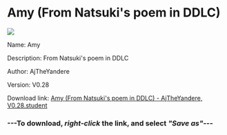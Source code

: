 # Amy (From Natsuki's poem in DDLC)

<img src = "https://raw.githubusercontent.com/Arbiter1223/Koukou-Gurashi-Custom-Students/master/Students/Files/Amy%20(From%20Natsuki's%20poem%20in%20DDLC).png">

Name: Amy

Description: From Natsuki's poem in DDLC

Author: AjTheYandere

Version: V0.28

Download link: <a href="https://raw.githubusercontent.com/Arbiter1223/Koukou-Gurashi-Custom-Students/master/Students/Files/Amy%20(From%20Natsuki's%20poem%20in%20DDLC)%20-%20AjTheYandere%2C%20V0.28.student">Amy (From Natsuki's poem in DDLC) - AjTheYandere, V0.28.student</a>

### ---**To download, _right-click_ the link, and select _"Save as"_**---

